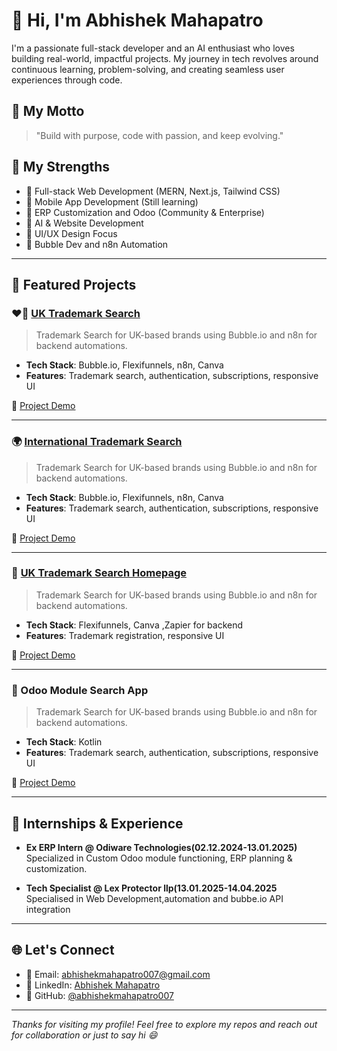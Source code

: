 # 👋 Hi, I'm Abhishek Mahapatro

I'm a passionate full-stack developer and an AI enthusiast who loves building real-world, impactful projects. My journey in tech revolves around continuous learning, problem-solving, and creating seamless user experiences through code.

## 🚀 My Motto

> "Build with purpose, code with passion, and keep evolving."

## 💪 My Strengths

- 🔹 Full-stack Web Development (MERN, Next.js, Tailwind CSS)
- 🔹 Mobile App Development (Still learning)
- 🔹 ERP Customization and Odoo (Community & Enterprise)
- 🔹 AI & Website Development
- 🔹 UI/UX Design Focus
- 🔹 Bubble Dev and n8n Automation

---

## 📂 Featured Projects

### ❤️‍🔥 [UK Trademark Search](https://uktrademark.lexprotector.com/search)
> Trademark Search for UK-based brands using Bubble.io and n8n for backend automations.

- **Tech Stack**: Bubble.io, Flexifunnels, n8n, Canva  
- **Features**: Trademark search, authentication, subscriptions, responsive UI

🎥 [Project Demo](https://drive.google.com/file/d/1vKRWkMZ6ogTC4GfmebB81klEFwlDIs8B/view?usp=drive_link)

---

### 🌍 [International Trademark Search](https://tm.lexprotector.com/)
> Trademark Search for UK-based brands using Bubble.io and n8n for backend automations.

- **Tech Stack**: Bubble.io, Flexifunnels, n8n, Canva  
- **Features**: Trademark search, authentication, subscriptions, responsive UI

🎥 [Project Demo](https://drive.google.com/file/d/1AvmVd5jOOB-6RUvscw8M34-LBS5Te33W/view?usp=drive_link)

---

### 📍 [UK Trademark Search Homepage](https://uktrademark.lexprotector.com/uktm)
> Trademark Search for UK-based brands using Bubble.io and n8n for backend automations.

- **Tech Stack**: Flexifunnels, Canva ,Zapier for backend
- **Features**: Trademark registration, responsive UI

🎥 [Project Demo](https://drive.google.com/file/d/1qmcPgNIH3gbO3o-Muu5h8PqkKMieNTvI/view?usp=drive_link)

---

### 📍 Odoo Module Search App
> Trademark Search for UK-based brands using Bubble.io and n8n for backend automations.

- **Tech Stack**: Kotlin  
- **Features**: Trademark search, authentication, subscriptions, responsive UI

🎥 [Project Demo](https://drive.google.com/file/d/1LqHmjeFLOOHwExAwEtcuc2vbeqymI8N2/view?usp=drive_link)

---

## 🔧 Internships & Experience

- **Ex ERP Intern @ Odiware Technologies(02.12.2024-13.01.2025)**
  Specialized in Custom Odoo module functioning, ERP planning & customization.

- **Tech Specialist @ Lex Protector llp(13.01.2025-14.04.2025**  
  Specialised in Web Development,automation and bubbe.io API integration

---

## 🌐 Let's Connect

- 📧 Email: [abhishekmahapatro007@gmail.com](mailto:abhishekmahapatro007@gmail.com)
- 💼 LinkedIn: [Abhishek Mahapatro](https://www.linkedin.com/in/abhishek-mahapatro-31586b319/)
- 🧠 GitHub: [@abhishekmahapatro007](https://github.com/abhishekmahapatro007)

---

_Thanks for visiting my profile! Feel free to explore my repos and reach out for collaboration or just to say hi 😄_
